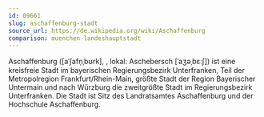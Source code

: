 ```yaml
---
id: 09661
slug: aschaffenburg-stadt
source_url: https://de.wikipedia.org/wiki/Aschaffenburg
comparison: muenchen-landeshauptstadt
---
```


Aschaffenburg ([aˈʃafn̩ˌbʊrk], , lokal: Aschebersch [ˈaʒəˌbɛːʃ]) ist eine kreisfreie Stadt im bayerischen Regierungsbezirk Unterfranken, Teil der Metropolregion Frankfurt/Rhein-Main, größte Stadt der Region Bayerischer Untermain und nach Würzburg die zweitgrößte Stadt im Regierungsbezirk Unterfranken. Die Stadt ist Sitz des Landratsamtes Aschaffenburg und der Hochschule Aschaffenburg.
